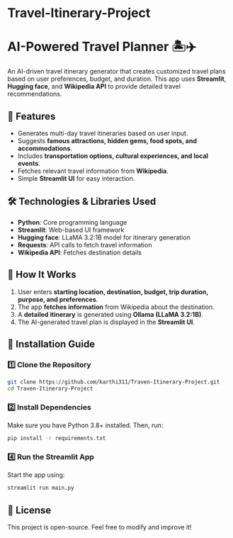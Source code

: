 # Travel-Itinerary-Project


# AI-Powered Travel Planner 🏝️✈️

An AI-driven travel itinerary generator that creates customized travel plans based on user preferences, budget, and duration. This app uses **Streamlit**, **Hugging face**, and **Wikipedia API** to provide detailed travel recommendations.

## 🚀 Features
- Generates multi-day travel itineraries based on user input.
- Suggests **famous attractions, hidden gems, food spots, and accommodations**.
- Includes **transportation options, cultural experiences, and local events**.
- Fetches relevant travel information from **Wikipedia**.
- Simple **Streamlit UI** for easy interaction.

## 🛠️ Technologies & Libraries Used
- **Python**: Core programming language
- **Streamlit**: Web-based UI framework
- **Hugging face**: LLaMA 3.2:1B model for itinerary generation
- **Requests**: API calls to fetch travel information
- **Wikipedia API**: Fetches destination details

## 🎯 How It Works
1. User enters **starting location, destination, budget, trip duration, purpose, and preferences**.
2. The app **fetches information** from Wikipedia about the destination.
3. A **detailed itinerary** is generated using **Ollama (LLaMA 3.2:1B)**.
4. The AI-generated travel plan is displayed in the **Streamlit UI**.

## 📌 Installation Guide

### 1️⃣ Clone the Repository
```sh
git clone https://github.com/karthi311/Traven-Itinerary-Project.git
cd Traven-Itinerary-Project
```

### 2️⃣ Install Dependencies

Make sure you have Python 3.8+ installed. Then, run:
```sh
pip install -r requirements.txt
```

### 4️⃣ Run the Streamlit App

Start the app using:

```sh
streamlit run main.py
```

## 📜 License

This project is open-source. Feel free to modify and improve it!
